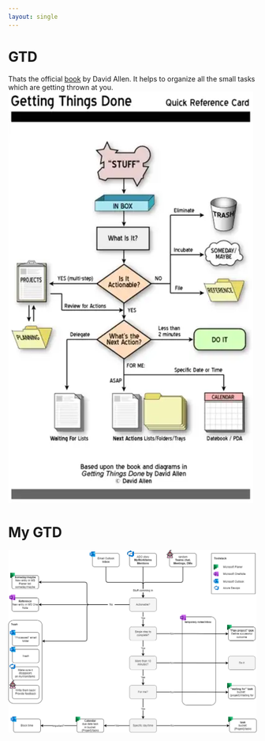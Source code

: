 ```yaml
---
layout: single
---
```


# GTD
Thats the official [book](https://www.amazon.nl/Getting-Things-Done-Stress-Free-Productivity/dp/0143126563/) by David Allen.
It helps to organize all the small tasks which are getting thrown at you. 
![GTD](/assets/images/softskills/GTD.png)

# My GTD
![My GTD](/assets/images/softskills/myGTD.drawio.png)